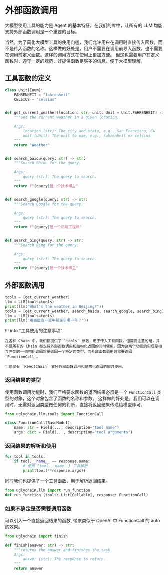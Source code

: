 # 外部函数调用

大模型使用工具的能力是 Agent 的基本特征。在我们的库中，让所有的 LLM 均能支持外部函数调用是一个重要的目标。

当然，为了简化大模型工具的使用门槛，我们允许用户在调用时直接传入函数，而不是传入函数的名称。这样做的好处是，用户不需要在调用前导入函数，也不需要在调用前定义函数。这样的调用方式在使用上更加方便。
但这也需要用户在定义函数时，遵守一定的规范，好提供函数足够多的信息，便于大模型理解。

## 工具函数的定义

```python
class Unit(Enum):
    FAHRENHEIT = "fahrenheit"
    CELSIUS = "celsius"


def get_current_weather(location: str, unit: Unit = Unit.FAHRENHEIT) -> str:
    """Get the current weather in a given location.

    Args:
        location (str): The city and state, e.g., San Francisco, CA
        unit (Unit): The unit to use, e.g., fahrenheit or celsius
    """
    return "Weather"


def search_baidu(query: str) -> str:
    """Search Baidu for the query.

    Args:
        query (str): The query to search.
    """
    return f"{query}是一个技术博主"


def search_google(query: str) -> str:
    """Search Google for the query.

    Args:
        query (str): The query to search.
    """
    return f"{query}是一个后端工程师"


def search_bing(query: str) -> str:
    """Search Bing for the query.

    Args:
        query (str): The query to search.
    """
    return f"{query}是一个技术博主"
```

## 外部函数调用

```python
tools = [get_current_weather]
llm = LLM(tools=tools)
print(llm("What's the weather in Beijing?"))
tools = [get_current_weather, search_baidu, search_google, search_bing]
llm = LLM(tools=tools)
print(llm("用百度查一查牛顿生于哪一年？"))
```

!!! info "工具使用的注意事项"

    在各种 Chain 中，我们都提供了 `tools` 参数，用于传入工具函数。但需要注意的是，并不是所有的 Chain 都支持外部函数调用和结构化返回的同时使用。因为这两个功能的实现是相互冲突的——结构化返回需要返回一个特定的类型，而外部函数调用则需要返回 `FunctionCall`。

    当前仅有 `ReActChain` 支持外部函数调用和结构化返回的同时使用。

### 返回结果的类型

使用函数调用功能时，我们严格要求函数的返回结果必须是一个 `FunctionCall` 类型的对象，这个对象包含了函数的名称和参数。
这样做的好处是，我们可以在调用时，无需对返回类型做任何的判断，直接将返回结果传递给模型即可。

```python
from uglychain.llm.tools import FunctionCall

class FunctionCall(BaseModel):
    name: str = Field(..., description="tool name")
    args: dict = Field(..., description="tool arguments")
```

### 返回结果的解析和使用

```python
for tool in tools:
    if tool.__name__ == response.name:
        # 使用 {tool.__name__} 工具解析
        print(tool(**response.args))
```

同时我们也提供了一个工具函数，用于解析返回结果。

```python
from uglychain.llm import run_function
def run_function (tools: List[Callable], response: FunctionCall)
```

### 如果不确定是否需要调用函数

可以引入一个直接返回结果的函数, 带来类似于 OpenAI 中 FunctionCall 的 auto 的效果。

```python
from uglychain import finish

def finish(answer: str) -> str:
    """returns the answer and finishes the task.
    Args:
        answer (str): The response to return.
    """
    return answer
```
